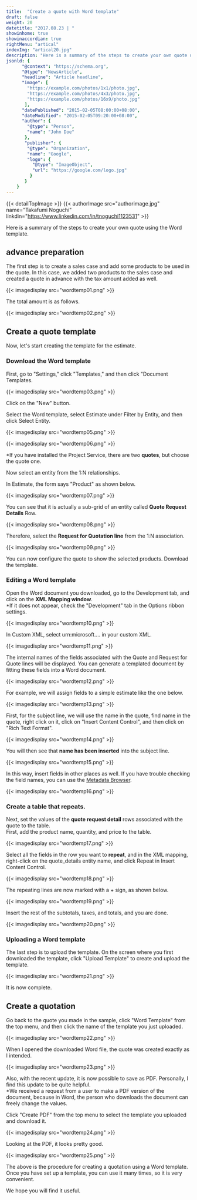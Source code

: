 ```yaml
---
title:  "Create a quote with Word template"
draft: false
weight: 20
datetitle: "2017.08.23 | "
showinhome: true
showinaccordian: true
rightMenu: "artical"
indexImg: "artical20.jpg"
description: "Here is a summary of the steps to create your own quote using the Word template."
jsonld: {
      "@context": "https://schema.org",
      "@type": "NewsArticle",
      "headline": "Article headline",
      "image": [
        "https://example.com/photos/1x1/photo.jpg",
        "https://example.com/photos/4x3/photo.jpg",
        "https://example.com/photos/16x9/photo.jpg"
       ],
      "datePublished": "2015-02-05T08:00:00+08:00",
      "dateModified": "2015-02-05T09:20:00+08:00",
      "author": {
        "@type": "Person",
        "name": "John Doe"
       },
       "publisher": {
        "@type": "Organization",
        "name": "Google",
        "logo": {
          "@type": "ImageObject",
          "url": "https://google.com/logo.jpg"
         }
       }
    }
---
```

{{< detailTopImage >}}
{{< authorImage src="authorimage.jpg" name="Takafumi Noguchi" linkdin="https://www.linkedin.com/in/tnoguchi1123531" >}}
<!-- Intro  -->
Here is a summary of the steps to create your own quote using the Word template.

## advance preparation
The first step is to create a sales case and add some products to be used in the quote. In this case, we added two products to the sales case and created a quote in advance with the tax amount added as well.
<!-- Image= wordtemp01.png -->
{{< imagedisplay src="wordtemp01.png" >}}

The total amount is as follows.
<!-- Image= wordtemp02.png -->
{{< imagedisplay src="wordtemp02.png" >}}

## Create a quote template
Now, let's start creating the template for the estimate.

### Download the Word template
First, go to "Settings," click "Templates," and then click "Document Templates.
<!-- Image= wordtemp03.png -->
{{< imagedisplay src="wordtemp03.png" >}}

Click on the "New" button.

Select the Word template, select Estimate under Filter by Entity, and then click Select Entity.
<!-- Image= wordtemp05.png -->
{{< imagedisplay src="wordtemp05.png" >}}

<!-- Image= wordtemp06.png -->
{{< imagedisplay src="wordtemp06.png" >}}

*If you have installed the Project Service, there are two **quotes**, but choose the quote one.


Now select an entity from the 1:N relationships.

In Estimate, the form says "Product" as shown below.
<!-- Image= wordtemp07.png -->
{{< imagedisplay src="wordtemp07.png" >}}

You can see that it is actually a sub-grid of an entity called **Quote Request Details** Row.
<!-- Image= wordtemp08.png -->
{{< imagedisplay src="wordtemp08.png" >}}

Therefore, select the **Request for Quotation line** from the 1:N association.
<!-- Imahe= wordtemp09.png -->
{{< imagedisplay src="wordtemp09.png" >}}

You can now configure the quote to show the selected products. Download the template.

### Editing a Word template
Open the Word document you downloaded, go to the Development tab, and click on the **XML Mapping window**.    
*If it does not appear, check the "Development" tab in the Options ribbon settings.
<!-- Image= wordtemp10.png -->
{{< imagedisplay src="wordtemp10.png" >}}

In Custom XML, select urn:microsoft.... in your custom XML.
<!-- Image= wordtemp11.png -->
{{< imagedisplay src="wordtemp11.png" >}}

The internal names of the fields associated with the Quote and Request for Quote lines will be displayed. You can generate a templated document by fitting these fields into a Word document.
<!-- Image= wordtemp12.png -->
{{< imagedisplay src="wordtemp12.png" >}}

For example, we will assign fields to a simple estimate like the one below.
<!-- Image= wordtemp13.png -->
{{< imagedisplay src="wordtemp13.png" >}}

First, for the subject line, we will use the name in the quote, find name in the quote, right click on it, click on "Insert Content Control", and then click on "Rich Text Format".
<!-- Image= wordtemp14.png -->
{{< imagedisplay src="wordtemp14.png" >}}

You will then see that **name has been inserted** into the subject line.
<!-- Image= wordtemp15.png -->
{{< imagedisplay src="wordtemp15.png" >}}

In this way, insert fields in other places as well. If you have trouble checking the field names, you can use the [Metadata Browser](https://docs.microsoft.com/ja-jp/dynamics365/customerengagement/on-premises/developer/browse-your-metadata).
<!-- Image= wordtemp16.png -->
{{< imagedisplay src="wordtemp16.png" >}}

### Create a table that repeats.
Next, set the values of the **quote request detail** rows associated with the quote to the table.     
First, add the product name, quantity, and price to the table.
<!-- Image= wordtemp17.png -->
{{< imagedisplay src="wordtemp17.png" >}}

Select all the fields in the row you want to **repeat**, and in the XML mapping, right-click on the quote_details entity name, and click Repeat in Insert Content Control.
<!-- Image= wordtemp18.png -->
{{< imagedisplay src="wordtemp18.png" >}}

The repeating lines are now marked with a + sign, as shown below.
<!-- Image= wordtemp19.png -->
{{< imagedisplay src="wordtemp19.png" >}}

Insert the rest of the subtotals, taxes, and totals, and you are done.
<!-- Image= wordtemp20.png -->
{{< imagedisplay src="wordtemp20.png" >}}

### Uploading a Word template
The last step is to upload the template. On the screen where you first downloaded the template, click "Upload Template" to create and upload the template.
<!-- Image= wordtemp21.png -->
{{< imagedisplay src="wordtemp21.png" >}}

It is now complete.

## Create a quotation
Go back to the quote you made in the sample, click "Word Template" from the top menu, and then click the name of the template you just uploaded.
<!-- Image= wordtemp22.png -->
{{< imagedisplay src="wordtemp22.png" >}}

When I opened the downloaded Word file, the quote was created exactly as I intended.
<!-- Image= wordtemp23.png -->
{{< imagedisplay src="wordtemp23.png" >}}

Also, with the recent update, it is now possible to save as PDF. Personally, I find this update to be quite helpful.       
*We received a request from a user to make a PDF version of the document, because in Word, the person who downloads the document can freely change the values.

Click "Create PDF" from the top menu to select the template you uploaded and download it.
<!-- Image= wordtemp24.png -->
{{< imagedisplay src="wordtemp24.png" >}}

Looking at the PDF, it looks pretty good.
<!-- Image= wordtemp25.png -->
{{< imagedisplay src="wordtemp25.png" >}}

The above is the procedure for creating a quotation using a Word template. Once you have set up a template, you can use it many times, so it is very convenient.

We hope you will find it useful.